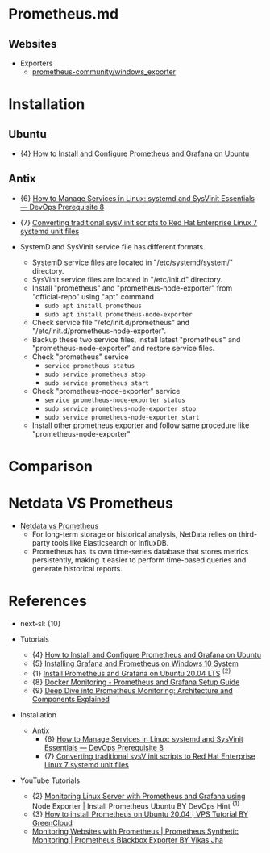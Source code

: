 # Prometheus.md

## Websites

* Exporters
  * [prometheus-community/windows_exporter](https://github.com/prometheus-community/windows_exporter)

# Installation

## Ubuntu

* {4} [How to Install and Configure Prometheus and Grafana on Ubuntu](https://www.linode.com/docs/guides/how-to-install-prometheus-and-grafana-on-ubuntu/)

## Antix

* {6} [How to Manage Services in Linux: systemd and SysVinit Essentials — DevOps Prerequisite 8](https://medium.com/@iAadiDev/how-to-manage-services-in-linux-systemd-and-sysvinit-essentials-devops-prerequisite-8-3224508041bb)
* {7} [Converting traditional sysV init scripts to Red Hat Enterprise Linux 7 systemd unit files](https://www.redhat.com/en/blog/converting-traditional-sysv-init-scripts-red-hat-enterprise-linux-7-systemd-unit-files)

* SystemD and SysVinit service file has different formats.
  * SystemD service files are located in "/etc/systemd/system/" directory.
  * SysVinit service files are located in "/etc/init.d" directory.
  * Install "prometheus" and "prometheus-node-exporter" from "official-repo" using "apt" command
    * `sudo apt install prometheus`
    * `sudo apt install prometheus-node-exporter`
  * Check service file "/etc/init.d/prometheus" and "/etc/init.d/prometheus-node-exporter".
  * Backup these two service files, install latest "prometheus" and "prometheus-node-exporter" and restore service files.
  * Check "prometheus" service
    * `service prometheus status`
    * `sudo service prometheus stop`
    * `sudo service prometheus start`
  * Check "prometheus-node-exporter" service
    * `service prometheus-node-exporter status`
    * `sudo service prometheus-node-exporter stop`
    * `sudo service prometheus-node-exporter start`
  * Install other prometheus exporter and follow same procedure like "prometheus-node-exporter"

# Comparison

# Netdata VS Prometheus

* [Netdata vs Prometheus](https://stackshare.io/stackups/netdata-vs-prometheus)
  * For long-term storage or historical analysis, NetData relies on third-party tools like Elasticsearch or InfluxDB.
  * Prometheus has its own time-series database that stores metrics persistently, making it easier to perform time-based queries and generate historical reports.

# References

* next-sl: {10}

* Tutorials
  * {4} [How to Install and Configure Prometheus and Grafana on Ubuntu](https://www.linode.com/docs/guides/how-to-install-prometheus-and-grafana-on-ubuntu/)
  * {5} [Installing Grafana and Prometheus on Windows 10 System](https://medium.com/@pinaki.pm/installing-grafana-and-prometheus-on-windows-10-system-f55d67eb356c)
  * {1} [Install Prometheus and Grafana on Ubuntu 20.04 LTS](https://www.fosstechnix.com/install-prometheus-and-grafana-on-ubuntu/) <sup>{2}</sup>
  * {8} [Docker Monitoring - Prometheus and Grafana Setup Guide](https://signoz.io/guides/how-to-monitor-docker-containers-with-prometheus-and-grafana/)
  * {9} [Deep Dive into Prometheus Monitoring: Architecture and Components Explained](https://abhiraj2001.medium.com/deep-dive-into-prometheus-monitoring-architecture-and-components-explained-d7b33cbe40db)

* Installation

  * Antix
    * {6} [How to Manage Services in Linux: systemd and SysVinit Essentials — DevOps Prerequisite 8](https://medium.com/@iAadiDev/how-to-manage-services-in-linux-systemd-and-sysvinit-essentials-devops-prerequisite-8-3224508041bb)
    * {7} [Converting traditional sysV init scripts to Red Hat Enterprise Linux 7 systemd unit files](https://www.redhat.com/en/blog/converting-traditional-sysv-init-scripts-red-hat-enterprise-linux-7-systemd-unit-files)

* YouTube Tutorials
  * {2} [Monitoring Linux Server with Prometheus and Grafana using Node Exporter | Install Prometheus Ubuntu BY DevOps Hint](https://www.youtube.com/watch?v=DuYnPOq4D6w) <sup>{1}</sup>
  * {3} [How to install Prometheus on Ubuntu 20.04 | VPS Tutorial BY GreenCloud](https://www.youtube.com/watch?v=tXIjm_0QQpk)
  * [Monitoring Websites with Prometheus | Prometheus Synthetic Monitoring | Prometheus Blackbox Exporter BY Vikas Jha](https://www.youtube.com/watch?v=HbaiglWbhR0)
